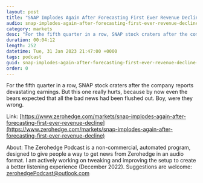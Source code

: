 ```yaml
---
layout: post
title: "SNAP Implodes Again After Forecasting First Ever Revenue Decline"
audio: snap-implodes-again-after-forecasting-first-ever-revenue-decline-0
category: markets
desc: "For the fifth quarter in a row, SNAP stock craters after the company reports devastating earnings. But this one really hurts, because by now even the bears expected that all the bad news had been flushed out. Boy, were they wrong."
duration: 00:04:12
length: 252
datetime: Tue, 31 Jan 2023 21:47:00 +0000
tags: podcast
guid: snap-implodes-again-after-forecasting-first-ever-revenue-decline-0
order: 0
---
```

For the fifth quarter in a row, SNAP stock craters after the company reports devastating earnings. But this one really hurts, because by now even the bears expected that all the bad news had been flushed out. Boy, were they wrong.

Link: [https://www.zerohedge.com/markets/snap-implodes-again-after-forecasting-first-ever-revenue-decline](https://www.zerohedge.com/markets/snap-implodes-again-after-forecasting-first-ever-revenue-decline)

About: The Zerohedge Podcast is a non-commercial, automated program, designed to give people a way to get news from Zerohedge in an audio format.  I am actively working on tweaking and improving the setup to create a better listening experience (December 2022).  Suggestions are welcome: [zerohedgePodcast@outlook.com](mailto:zerohedgePodcast@outlook.com)